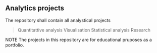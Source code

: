 ## Analytics projects
The repository shall contain all analystical projects 
 > Quantitattive analysis
> Visualisation
> Statistical analysis
> Research

NOTE 
The projects in this repository are for educational pruposes as a portfolio. 
